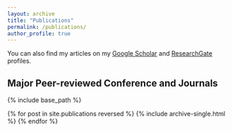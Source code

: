 ```yaml
---
layout: archive
title: "Publications"
permalink: /publications/
author_profile: true
---
```


[//]: # ({ if author.googlescholar })
  You can also find my articles on my <u><a href="https://scholar.google.com/citations?user=8mv5WeEAAAAJ&hl=en">Google Scholar</a></u> and <u><a href="https://www.researchgate.net/profile/Oghenemaro-Anuyah">ResearchGate</a></u> profiles.

[//]: # ({ endif })
<h2>Major Peer-reviewed Conference and Journals</h2>

{% include base_path %}

{% for post in site.publications reversed %}
  {% include archive-single.html %}
{% endfor %}

